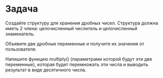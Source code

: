 # Задача
Создайте структуру для хранения дробных чисел. Структура должна иметь 2 члена:
целочисленный числитель и целочисленный знаменатель. 

Объявите две дробные переменные и получите их значения от пользователя. 

Напишите функцию multiply()
(параметрами которой будут эти две переменные), которая будет перемножать эти
числа и выводить результат в виде десятичного числа.

